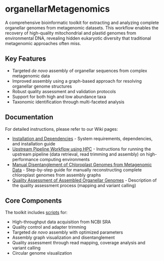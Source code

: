 # organellarMetagenomics

A comprehensive bioinformatic toolkit for extracting and analyzing complete organellar genomes from metagenomic datasets. This workflow enables the recovery of high-quality mitochondrial and plastid genomes from environmental DNA, revealing hidden eukaryotic diversity that traditional metagenomic approaches often miss.

## Key Features

- Targeted _de novo_ assembly of organellar sequences from complex metagenomic data
- Improved assembly using a graph-based approach for resolving organellar genome structures
- Robust quality assessment and validation protocols
- Support for both high and low abundance taxa
- Taxonomic identification through multi-faceted analysis

## Documentation

For detailed instructions, please refer to our Wiki pages:

- [Installation and Dependencies](https://github.com/GeertsManon/organellarMetagenomics/wiki/A:-Installation-&-Dependencies) - System requirements, dependencies, and installation guide
- [Upstream Pipeline Workflow using HPC](https://github.com/GeertsManon/organellarMetagenomics/wiki/B:-Upstream-pipeline-workflow-using-HPC) - Instructions for running the upstream pipeline (data retrieval, read trimming and assembly) on high-performance computing environments
- [Manual Disentanglement of Chloroplast Genomes from Metagenomic Data](https://github.com/GeertsManon/organellarMetagenomics/wiki/C:-Manual-Disentanglement-of-Chloroplast-Genomes-from-Metagenomic-Data-in-Bandage) - Step-by-step guide for manually reconstructing complete chloroplast genomes from assembly graphs
- [Quality Assessment of Assembled Organellar Genomes](https://github.com/GeertsManon/organellarMetagenomics/wiki/D:-Quality-Assessment-of-Assembled-Organellar-Genomes) - Description of the quality assessment process (mapping and variant calling)

## Core Components

The toolkit includes [scripts](https://github.com/GeertsManon/organellarMetagenomics/tree/main/scripts) for:

* High-throughput data acquisition from NCBI SRA
* Quality control and adapter trimming
* Targeted _de novo_ assembly with optimized parameters
* Assembly graph visualization and disentanglement
* Quality assessment through read mapping, coverage analysis and variant calling
* Circular genome visualization
